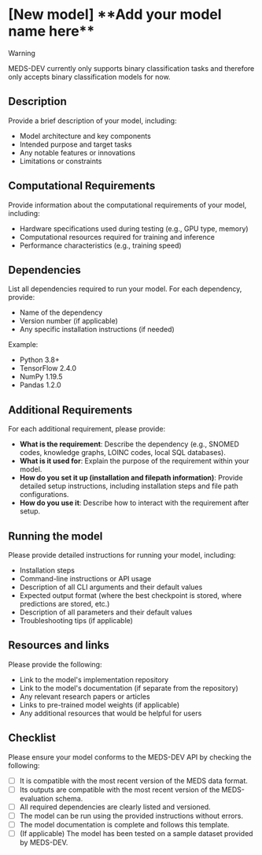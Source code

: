 # [New model] \*\*Add your model name here\*\*

> [!WARNING]
> MEDS-DEV currently only supports binary classification tasks and therefore only accepts binary
> classification models for now.

## Description

Provide a brief description of your model, including:

- Model architecture and key components
- Intended purpose and target tasks
- Any notable features or innovations
- Limitations or constraints

## Computational Requirements

Provide information about the computational requirements of your model, including:

- Hardware specifications used during testing (e.g., GPU type, memory)
- Computational resources required for training and inference
- Performance characteristics (e.g., training speed)

## Dependencies

List all dependencies required to run your model. For each dependency, provide:

- Name of the dependency
- Version number (if applicable)
- Any specific installation instructions (if needed)

Example:

- Python 3.8+
- TensorFlow 2.4.0
- NumPy 1.19.5
- Pandas 1.2.0

## Additional Requirements

For each additional requirement, please provide:

- **What is the requirement**: Describe the dependency (e.g., SNOMED codes, knowledge graphs, LOINC codes,
    local SQL databases).
- **What is it used for**: Explain the purpose of the requirement within your model.
- **How do you set it up (installation and filepath information)**: Provide detailed setup instructions, including installation steps and file path configurations.
- **How do you use it**: Describe how to interact with the requirement after setup.

## Running the model

Please provide detailed instructions for running your model, including:

- Installation steps
- Command-line instructions or API usage
- Description of all CLI arguments and their default values
- Expected output format (where the best checkpoint is stored, where predictions are stored, etc.)
- Description of all parameters and their default values
- Troubleshooting tips (if applicable)

## Resources and links

Please provide the following:

- Link to the model's implementation repository
- Link to the model's documentation (if separate from the repository)
- Any relevant research papers or articles
- Links to pre-trained model weights (if applicable)
- Any additional resources that would be helpful for users

## Checklist

Please ensure your model conforms to the MEDS-DEV API by checking the following:

- [ ] It is compatible with the most recent version of the MEDS data format.
- [ ] Its outputs are compatible with the most recent version of the MEDS-evaluation schema.
- [ ] All required dependencies are clearly listed and versioned.
- [ ] The model can be run using the provided instructions without errors.
- [ ] The model documentation is complete and follows this template.
- [ ] (If applicable) The model has been tested on a sample dataset provided by MEDS-DEV.
